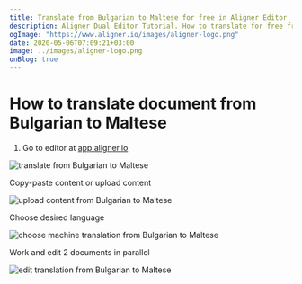 ```yaml
---
title: Translate from Bulgarian to Maltese for free in Aligner Editor
description: Aligner Dual Editor Tutorial. How to translate for free from Bulgarian to Maltese. Aligner is multilingual document management platform. 
ogImage: "https://www.aligner.io/images/aligner-logo.png"
date: 2020-05-06T07:09:21+03:00
image: ../images/aligner-logo.png
onBlog: true
---
```


# How to translate document from Bulgarian to Maltese

1. Go to editor at [app.aligner.io](https://app.aligner.io "Aligner App web page")

![translate from Bulgarian to Maltese](../aligner-blank-editor.png "translate from Bulgarian to Maltese")

Copy-paste content or upload content

![upload content from Bulgarian to Maltese](../aligner-uploaded-document.png "upload content from Bulgarian to Maltese")

Choose desired language

![choose machine translation from Bulgarian to Maltese](../aligner-language-dropdown.png "choose machine translation from Bulgarian to Maltese")

Work and edit 2 documents in parallel

![edit translation from Bulgarian to Maltese](../aligner-double-sitded-editor.png "edit translation from Bulgarian to Maltese")

